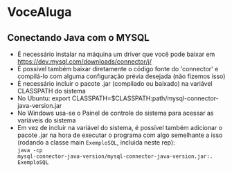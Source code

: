 # VoceAluga

## Conectando Java com o MYSQL
- É necessário instalar na máquina um driver que você pode baixar em https://dev.mysql.com/downloads/connector/j/
- É possível também baixar diretamente o código fonte do 'connector' e compilá-lo com alguma configuração prévia desejada (não fizemos isso)
- É necessário incluir o pacote .jar (compilado ou baixado) na variável CLASSPATH do sistema
- No Ubuntu: export CLASSPATH=$CLASSPATH:path/mysql-connector-java-version.jar
- No Windows usa-se o Painel de controle do sistema para acessar as variáveis do sistema
- Em vez de incluir na variável do sistema, é possível também adicionar o pacote .jar na hora de executar o programa com 
algo semelhante a isso (rodando a classe main <code>ExemploSQL</code>, incluida neste rep):<br>
<code>java -cp mysql-connector-java-version/mysql-connector-java-version.jar:. ExemploSQL</code>
